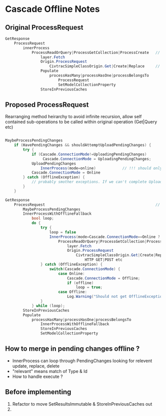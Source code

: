 # Cascade Offline Notes


## Original ProcessRequest

```C#
GetResponse
    ProcessRequest
        innerProcess
            ProcessReadOrQuery|ProcessGetCollection|ProcessCreate   // 
                layer.Fetch
                Origin.ProcessRequest
                    CivtracSimpleClassOrigin.Get|Create|Replace     // simple http & (de)serialization
                Populate
                    processHasMany|processHasOne|processBelongsTo
                        ProcessRequest
                        SetModelCollectionProperty        
                StoreInPreviousCaches
```

## Proposed ProcessRequest

Rearranging method heirarchy to avoid infinite recursion, allow self contained sub-operations to be called within original operation (Get|Query etc)  

```C#

MaybeProcessPendingChanges
    if (HavePendingChanges && shouldAttemptUploadPendingChanges) {
        try {        
            if (Cascade.ConnectionMode!=UploadingPendingChanges)
                 Cascade.ConnectionMode = UploadingPendingChanges;
            UploadPendingChanges
                InnerProcess(mode=online)            // !!! should only attempt online processing
            Cascade.ConnectionMode = Online
        } catch (OfflineException) {
            // probably smother exceptions. If we can't complete UploadPendingChanges(), stay offline
        }
    }

GetResponse
    ProcessRequest                                                  // public method that can be used by app code to process a RequestOp                   
        MaybeProcessPendingChanges
        InnerProcessWithOfflineFallback                      
            bool loop;
            do {                
                try {
                    loop = false
                    InnerProcess(mode=Cascade.ConnectionMode==Online ? online:offline)
                        ProcessReadOrQuery|ProcessGetCollection|ProcessCreate
                            layer.Fetch
                            Origin.ProcessRequest
                                CivtracSimpleClassOrigin.Get|Create|Replace
                                    HTTP GET|POST etc                    
                } catch (OfflineException) {
                    switch(Cascade.ConnectionMode) {
                        case Online:
                            Cascade.ConnectionMode = Offline;
                            if (offline)
                                loop = true;                    
                        case Offline:
                            Log.Warning("Should not get OfflineException when ConnectionMode != Online");
                }
            } while (loop);
        StoreInPreviousCaches
        Populate
            processHasMany|processHasOne|processBelongsTo
                InnerProcessWithOfflineFallback
                StoreInPreviousCaches
                SetModelCollectionProperty
```

## How to merge in pending changes offline ?

* InnerProcess can loop through PendingChanges looking for relevent update, replace, delete
* "relevant" means match of Type & Id
* How to handle execute ?

## Before implementing

1. Refactor to move SetResultsImmutable & StoreInPreviousCaches out
2. 
